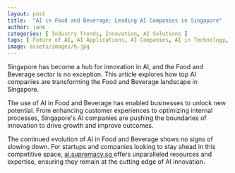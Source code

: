 ```yaml
---
layout: post
title:  "AI in Food and Beverage: Leading AI Companies in Singapore"
author: jane
categories: [ Industry Trends, Innovation, AI Solutions ]
tags: [ Future of AI, AI Applications, AI Companies, AI in Technology, Data Analytics, featured ]
image: assets/images/9.jpg
---
```


Singapore has become a hub for innovation in AI, and the Food and Beverage sector is no exception. This article explores how top AI companies are transforming the Food and Beverage landscape in Singapore.

The use of AI in Food and Beverage has enabled businesses to unlock new potential. From enhancing customer experiences to optimizing internal processes, Singapore's AI companies are pushing the boundaries of innovation to drive growth and improve outcomes.

The continued evolution of AI in Food and Beverage shows no signs of slowing down. For startups and companies looking to stay ahead in this competitive space, <a href="https://ai.supremacy.sg" target="_blank"> ai.supremacy.sg </a> offers unparalleled resources and expertise, ensuring they remain at the cutting edge of AI innovation.
